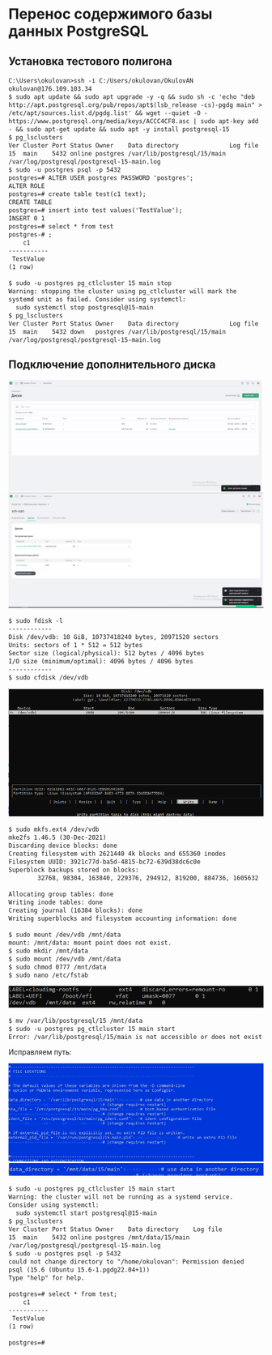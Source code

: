 # Перенос содержимого базы данных PostgreSQL
## Установка тестового полигона

```
C:\Users\okulovan>ssh -i C:/Users/okulovan/OkulovAN okulovan@176.109.103.34
$ sudo apt update && sudo apt upgrade -y -q && sudo sh -c 'echo "deb http://apt.postgresql.org/pub/repos/apt$(lsb_release -cs)-pgdg main" > /etc/apt/sources.list.d/pgdg.list' && wget --quiet -O - https://www.postgresql.org/media/keys/ACCC4CF8.asc | sudo apt-key add - && sudo apt-get update && sudo apt -y install postgresql-15
$ pg_lsclusters
Ver Cluster Port Status Owner    Data directory              Log file
15  main    5432 online postgres /var/lib/postgresql/15/main /var/log/postgresql/postgresql-15-main.log
$ sudo -u postgres psql -p 5432
postgres=# ALTER USER postgres PASSWORD 'postgres';
ALTER ROLE
postgres=# create table test(c1 text);
CREATE TABLE
postgres=# insert into test values('TestValue');
INSERT 0 1
postgres=# select * from test
postgres-# ;
    c1
-----------
 TestValue
(1 row)

$ sudo -u postgres pg_ctlcluster 15 main stop
Warning: stopping the cluster using pg_ctlcluster will mark the systemd unit as failed. Consider using systemctl:
  sudo systemctl stop postgresql@15-main
$ pg_lsclusters
Ver Cluster Port Status Owner    Data directory              Log file
15  main    5432 down   postgres /var/lib/postgresql/15/main /var/log/postgresql/postgresql-15-main.log
```

## Подключение дополнительного диска

![Create disk](https://github.com/Axealok/otus-PostgreSQL-2024-03-Okulov/blob/cbfc7fee492c82c03d7735929979f385b8951992/HW03-move%20data/hw3_add_disk.PNG)
![Add disk to VM](https://github.com/Axealok/otus-PostgreSQL-2024-03-Okulov/blob/cbfc7fee492c82c03d7735929979f385b8951992/HW03-move%20data/hw3_add_disk2.PNG)


```
$ sudo fdisk -l
------------
Disk /dev/vdb: 10 GiB, 10737418240 bytes, 20971520 sectors
Units: sectors of 1 * 512 = 512 bytes
Sector size (logical/physical): 512 bytes / 4096 bytes
I/O size (minimum/optimal): 4096 bytes / 4096 bytes
------------
$ sudo cfdisk /dev/vdb
```
![Create partition](https://github.com/Axealok/otus-PostgreSQL-2024-03-Okulov/blob/8b172e721be7f22b103cb8639d59caa90b152397/HW03-move%20data/hw3_add_disk3.PNG)
```
$ sudo mkfs.ext4 /dev/vdb
mke2fs 1.46.5 (30-Dec-2021)
Discarding device blocks: done
Creating filesystem with 2621440 4k blocks and 655360 inodes
Filesystem UUID: 3921c77d-ba5d-4815-bc72-639d38dc6c0e
Superblock backups stored on blocks:
        32768, 98304, 163840, 229376, 294912, 819200, 884736, 1605632

Allocating group tables: done
Writing inode tables: done
Creating journal (16384 blocks): done
Writing superblocks and filesystem accounting information: done

$ sudo mount /dev/vdb /mnt/data
mount: /mnt/data: mount point does not exist.
$ sudo mkdir /mnt/data
$ sudo mount /dev/vdb /mnt/data
$ sudo chmod 0777 /mnt/data
$ sudo nano /etc/fstab
```
![Automount](https://github.com/Axealok/otus-PostgreSQL-2024-03-Okulov/blob/e1ab3a14f1be7093be390424b45e071d3b2f02b0/HW03-move%20data/hw3_add_disk4.PNG)

```
$ mv /var/lib/postgresql/15 /mnt/data
$ sudo -u postgres pg_ctlcluster 15 main start
Error: /var/lib/postgresql/15/main is not accessible or does not exist
```
Исправляем путь:

![Automount](https://github.com/Axealok/otus-PostgreSQL-2024-03-Okulov/blob/2e0c0893353bfce91b74dad91a9aaba675f1b389/HW03-move%20data/hw3_pgconf.PNG)
![Automount](https://github.com/Axealok/otus-PostgreSQL-2024-03-Okulov/blob/2e0c0893353bfce91b74dad91a9aaba675f1b389/HW03-move%20data/hw3_pgconf2.PNG)

```
$ sudo -u postgres pg_ctlcluster 15 main start
Warning: the cluster will not be running as a systemd service. Consider using systemctl:
  sudo systemctl start postgresql@15-main
$ pg_lsclusters
Ver Cluster Port Status Owner    Data directory    Log file
15  main    5432 online postgres /mnt/data/15/main /var/log/postgresql/postgresql-15-main.log
$ sudo -u postgres psql -p 5432
could not change directory to "/home/okulovan": Permission denied
psql (15.6 (Ubuntu 15.6-1.pgdg22.04+1))
Type "help" for help.

postgres=# select * from test;
    c1
-----------
 TestValue
(1 row)

postgres=#
```

